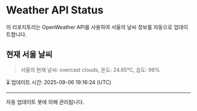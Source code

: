 
# Weather API Status

이 리포지토리는 OpenWeather API를 사용하여 서울의 날씨 정보를 자동으로 업데이트합니다.

## 현재 서울 날씨
> 서울의 현재 날씨: overcast clouds, 온도: 24.65°C, 습도: 96%

⏳ 업데이트 시간: 2025-09-06 19:16:24 (UTC)

---
자동 업데이트 봇에 의해 관리됩니다.
